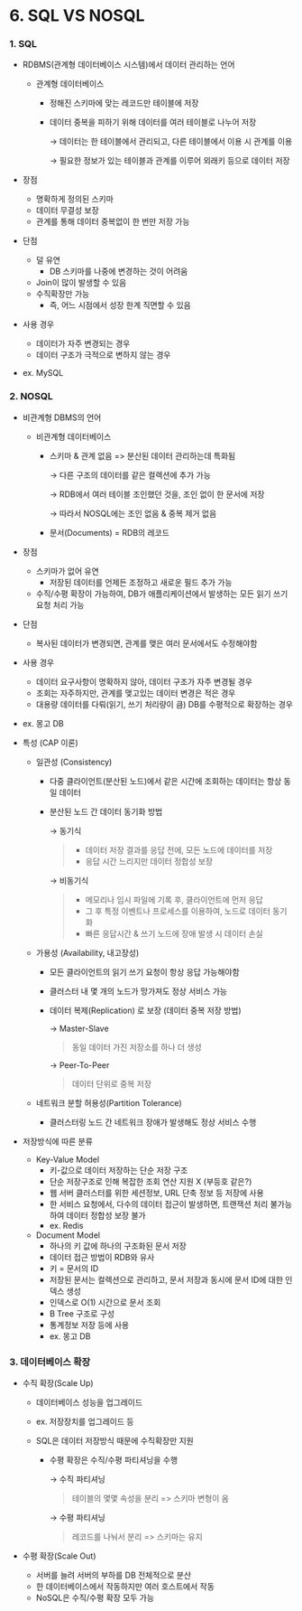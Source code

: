 # 6. SQL VS NOSQL



### 1. SQL

* RDBMS(관계형 데이터베이스 시스템)에서 데이터 관리하는 언어

  * 관계형 데이터베이스

    * 정해진 스키마에 맞는 레코드만 테이블에 저장

    * 데이터 중복을 피하기 위해 데이터를 여러 테이블로 나누어 저장

      →  데이터는 한 테이블에서 관리되고, 다른 테이블에서 이용 시 관계를 이용

      →  필요한 정보가 있는 테이블과 관계를 이루어 외래키 등으로 데이터 저장

* 장점

  * 명확하게 정의된 스키마
  * 데이터 무결성 보장
  * 관계를 통해 데이터 중복없이 한 번만 저장 가능

* 단점

  * 덜 유연
    * DB 스키마를 나중에 변경하는 것이 어려움
  * Join이 많이 발생할 수 있음
  * 수직확장만 가능
    * 즉, 어느 시점에서 성장 한계 직면할 수 있음

* 사용 경우

  * 데이터가 자주 변경되는 경우
  * 데이터 구조가 극적으로 변하지 않는 경우

* ex. MySQL

  

### 2. NOSQL

* 비관계형 DBMS의 언어

  * 비관계형 데이터베이스

    * 스키마 &  관계 없음 => 분산된 데이터 관리하는데 특화됨

      →  다른 구조의 데이터를 같은 컬렉션에 추가 가능

      →  RDB에서 여러 테이블 조인했던 것을, 조인 없이 한 문서에 저장

      →  따라서 NOSQL에는 조인 없음 & 중복 제거 없음

    * 문서(Documents) = RDB의 레코드

* 장점
  * 스키마가 없어 유연
    * 저장된 데이터를 언제든 조정하고 새로운 필드 추가 가능
  * 수직/수평 확장이 가능하여, DB가 애플리케이션에서 발생하는 모든 읽기 쓰기 요청 처리 가능
* 단점
  * 복사된 데이터가 변경되면, 관계를 맺은 여러 문서에서도 수정해야함
* 사용 경우
  * 데이터 요구사항이 명확하지 않아, 데이터 구조가 자주 변경될 경우
  * 조회는 자주하지만, 관계를 맺고있는 데이터 변경은 적은 경우
  * 대용량 데이터를 다뤄(읽기, 쓰기 처리량이 큼) DB를 수평적으로 확장하는 경우
* ex. 몽고 DB

* 특성 (CAP 이론)

  * 일관성 (Consistency)

    * 다중 클라이언트(분산된 노드)에서 같은 시간에 조회하는 데이터는 항상 동일 데이터

    * 분산된 노드 간 데이터 동기화 방법

      →   동기식

      >* 데이터 저장 결과를 응답 전에, 모든 노드에 데이터를 저장
      >* 응답 시간 느리지만 데이터 정합성 보장

      →   비동기식

      >* 메모리나 임시 파일에 기록 후, 클라이언트에 먼저 응답
      >* 그 후 특정 이벤트나 프로세스를 이용하여, 노드로 데이터 동기화
      >* 빠른 응답시간 & 쓰기 노드에 장애 발생 시 데이터 손실

  * 가용성 (Availability, 내고장성)

    * 모든 클라이언트의 읽기 쓰기 요청이 항상 응답 가능해야함

    * 클러스터 내 몇 개의 노드가 망가져도 정상 서비스 가능

    * 데이터 복제(Replication) 로 보장 (데이터 중복 저장 방법)

      →   Master-Slave

      >동일 데이터 가진 저장소를 하나 더 생성

      →   Peer-To-Peer

      > 데이터 단위로 중복 저장

  * 네트워크 분할 허용성(Partition Tolerance)

    * 클러스터링 노드 간 네트워크 장애가 발생해도 정상 서비스 수행

* 저장방식에 따른 분류

  * Key-Value Model
    * 키-값으로 데이터 저장하는 단순 저장 구조
    * 단순 저장구조로 인해 복잡한 조회 연산 지원 X (부등호 같은?)
    * 웹 서버 클러스터를 위한 세션정보, URL 단축 정보 등 저장에 사용
    * 한 서비스 요청에서, 다수의 데이터 접근이 발생하면, 트랜잭션 처리 불가능하여 데이터 정합성 보장 불가
    *  ex. Redis
  * Document Model
    * 하나의 키 값에 하나의 구조화된 문서 저장
    * 데이터 접근 방법이 RDB와 유사
    * 키 = 문서의 ID
    * 저장된 문서는 컬렉션으로 관리하고, 문서 저장과 동시에 문서 ID에 대한 인덱스 생성
    * 인덱스로 O(1) 시간으로 문서 조회
    * B Tree 구조로 구성
    * 통계정보 저장 등에 사용
    * ex. 몽고 DB



### 3. 데이터베이스 확장

* 수직 확장(Scale Up)

  * 데이터베이스 성능을 업그레이드

  * ex. 저장장치를 업그레이드 등

  * SQL은 데이터 저장방식 때문에 수직확장만 지원

    * 수평 확장은 수직/수평 파티셔닝을 수행

      →   수직 파티셔닝

      >테이블의 몇몇 속성을 분리 => 스키마 변형이 옴

      →   수평 파티셔닝

      >레코드를 나눠서 분리 => 스키마는 유지

* 수평 확장(Scale Out)

  * 서버를 늘려 서버의 부하를 DB 전체적으로 분산
  * 한 데이터베이스에서 작동하지만 여러 호스트에서 작동
  * NoSQL은 수직/수평 확장 모두 가능
